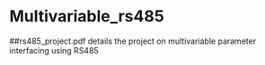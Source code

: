 # Multivariable_rs485
##rs485_project.pdf details the project on multivariable parameter interfacing using RS485
